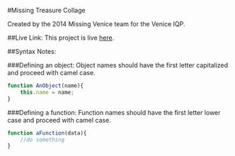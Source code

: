 #Missing Treasure Collage

Created by the 2014 Missing Venice team for the Venice IQP.

##Live Link:
This project is live [here](http://jlleitschuh.github.io/MissingVenice-MissingTreasuresCollage/).

##Syntax Notes:

###Defining an object:
Object names should have the first letter capitalized and proceed with camel case.

```javascript
function AnObject(name){
	this.name = name;
}
```
###Defining a function:
Function names should have the first letter lower case and proceed with camel case.

```javascript
function aFunction(data){
	//do something
}
```
